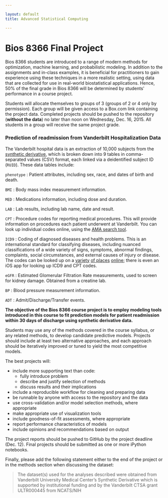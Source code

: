 ```yaml
---

layout: default
title: Advanced Statistical Computing

---
```


# Bios 8366 Final Project

Bios 8366 students are introduced to a range of modern methods for optimization, machine learning, and probabilistic modeling. In addition to the assignments and in-class examples, it is beneficial for practitioners to gain experience using these techniques in a more realistic setting, using data that are collected for use in real-world biostatistical applications. Hence, 50% of the final grade in Bios 8366 will be determined by students' performance in a course project.

Students will allocate themselves to groups of 3 (groups of 2 or 4 only by permission). Each group will be given access to a Box.com link containing the project data. Completed projects should be pushed to the repository (**without the data**) no later than noon on Wednesday, Dec. 16, 2015. All students in a group will receive the same project grade.

### Prediction of readmission from Vanderbilt Hospitalization Data

The Vanderbilt hospital data is an extraction of 10,000 subjects from the [synthetic derivative](https://victr.vanderbilt.edu/pub/biovu/), which is broken down into 9 tables in comma-separated values (CSV) format, each linked via a deidentified subject ID (`RUID`). These data tables include:

`phenotype`
: Patient attributes, including sex, race, and dates of birth and death.  

`BMI`
: Body mass index measurement information.

`MED`
: Medications information, including dose and duration.

`LAB`
: Lab results, including lab name, date and result.

`CPT`
: Procedure codes for reporting medical procedures. This will provide information on procedures each patient underwent at Vanderbilt. You can look up individual codes online, using the [AMA search tool](https://ocm.ama-assn.org/OCM/CPTRelativeValueSearch.do?submitbutton=accept).

`ICD9`
: Coding of diagnosed diseases and health problems. This is an international standard for classifying diseases, including nuanced classifications of a wide variety of signs, symptoms, abnormal findings, complaints, social circumstances, and external causes of injury or disease. The codes can be looked up on a [variety](http://www.cms.gov/medicare-coverage-database/staticpages/icd-9-code-lookup.aspx) [of places](http://www.wikiwand.com/en/List_of_ICD-9_codes) [online](http://icd9cm.chrisendres.com); there is even an iOS app for looking up ICD9 and CPT codes.

`eGFR`
: Estimated Glomerular Filtration Rate measurements, used to screen for kidney damage. Obtained from a creatine lab.

`BP`
: Blood pressure measurement information.

`ADT`
: Admit/Discharge/Transfer events.


**The objective of the Bios 8366 course project is to employ modeling tools introduced in this course to fit prediction models for patient readmission within 30 days of discharge using synthetic derivative data.**

Students may use any of the methods covered in the course syllabus, or any related methods, to develop candidate predictive models. Projects should include at least two alternative approaches, and each approach should be iteratively improved or tuned to yield the most competitive models.

The best projects will:

* include more supporting text than code: 
    + fully introduce problem
    + describe and justify selection of methods
    + discuss results and their implications
* include a reproducible workflow for cleaning and preparing data
* be runnable by anyone with access to the repository and the data
* use cross-validation and/or model selection methods, where appropriate
* make appropriate use of visualization tools
* include goodness-of-fit assessments, where appropriate
* report performance characteristics of models
* include opinions and recommendations based on output

The project reports should be pushed to GitHub by the project deadline (Dec. 12). Final projects should be submitted as one or more iPython notebooks.

Finally, please add the following statement either to the end of the project or in the methods section when discussing the dataset:

> The dataset(s) used for the analyses described were obtained from Vanderbilt University Medical Center’s Synthetic Derivative which is supported by institutional funding and by the Vanderbilt CTSA grant ULTR000445 from NCATS/NIH
